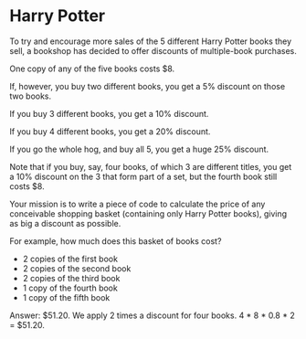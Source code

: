 # Harry Potter

To try and encourage more sales of the 5 different Harry Potter books they sell, a bookshop has decided to offer discounts of multiple-book purchases.

One copy of any of the five books costs $8.

If, however, you buy two different books, you get a 5% discount on those two books.

If you buy 3 different books, you get a 10% discount.

If you buy 4 different books, you get a 20% discount.

If you go the whole hog, and buy all 5, you get a huge 25% discount.

Note that if you buy, say, four books, of which 3 are different titles, you get a 10% discount on the 3 that form part of a set, but the fourth book still costs $8.

Your mission is to write a piece of code to calculate the price of any conceivable shopping basket (containing only Harry Potter books), giving as big a discount as possible.

For example, how much does this basket of books cost?

- 2 copies of the first book
- 2 copies of the second book 
- 2 copies of the third book 
- 1 copy of the fourth book 
- 1 copy of the fifth book 

Answer: $51.20. We apply 2 times a discount for four books. 4 * 8 * 0.8 * 2 = $51.20.
